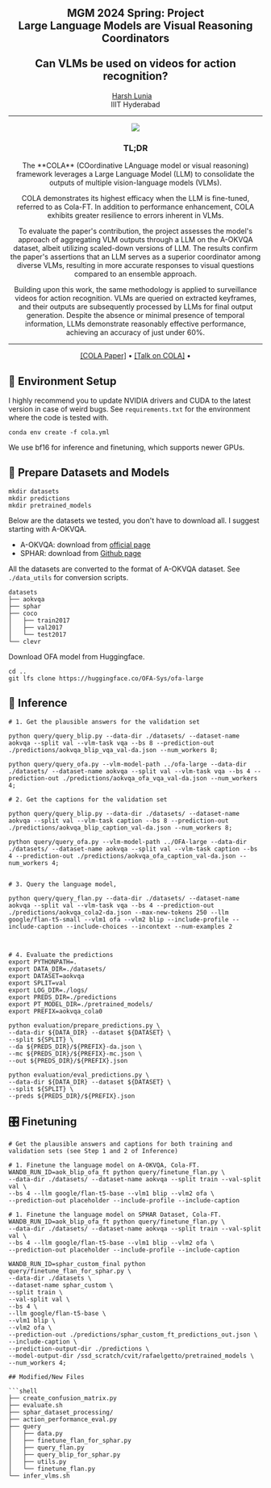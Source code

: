 <!-- # 🥤 Cola: Language Models are Visual Reasoning Coordinators -->

<div align="center">

<h2>MGM 2024 Spring: Project</br> Large Language Models are Visual Reasoning Coordinators </br> </br> Can VLMs be used on videos for action recognition?</h2>

<div align="center">
    <a href='https://www.linkedin.com/in/harsh-lunia-b913587b' target='_blank'>Harsh Lunia</a>&emsp;
   
</div>

<div align="center">
    IIIT Hyderabad
    
</div>

---

<img src="https://i.postimg.cc/ZqXSn8rN/sm-teaser.png">

<h3>TL;DR</h3>
The **COLA** (COordinative LAnguage model or visual reasoning) framework leverages a Large Language Model (LLM) to consolidate the outputs of multiple vision-language models (VLMs).

COLA demonstrates its highest efficacy when the LLM is fine-tuned, referred to as Cola-FT. In addition to performance enhancement, COLA exhibits greater resilience to errors inherent in VLMs.

To evaluate the paper's contribution, the project assesses the model's approach of aggregating VLM outputs through a LLM on the A-OKVQA dataset, albeit utilizing scaled-down versions of LLM. The results confirm the paper's assertions that an LLM serves as a superior coordinator among diverse VLMs, resulting in more accurate responses to visual questions compared to an ensemble approach.

Building upon this work, the same methodology is applied to surveillance videos for action recognition. VLMs are queried on extracted keyframes, and their outputs are subsequently processed by LLMs for final output generation. Despite the absence or minimal presence of temporal information, LLMs demonstrate reasonably effective performance, achieving an accuracy of just under 60%.

---

<p align="center">
  <a href="https://arxiv.org/abs/2310.15166" target='_blank'>[COLA Paper]</a> •
  <a href="https://cohere.com/events/c4ai-Liangyu-Chen-2023" target='_blank'>[Talk on COLA]</a> •
 

</div>

## 🍱 Environment Setup
I highly recommend you to update NVIDIA drivers and CUDA to the latest version in case of weird bugs. See `requirements.txt` for the environment where the code is tested with.

```shell
conda env create -f cola.yml
```
We use bf16 for inference and finetuning, which supports newer GPUs.

## 🥙 Prepare Datasets and Models
```shell
mkdir datasets
mkdir predictions
mkdir pretrained_models
```

Below are the datasets we tested, you don't have to download all. I suggest starting with A-OKVQA.

* A-OKVQA: download from [official page](https://allenai.org/project/a-okvqa/home)
* SPHAR: download from [Github page](https://github.com/AlexanderMelde/SPHAR-Dataset)


 All the datasets are converted to the format of A-OKVQA dataset. See `./data_utils` for conversion scripts.

```shell
datasets
├── aokvqa
├── sphar
├── coco
│   ├── train2017
│   ├── val2017
│   └── test2017
└── clevr
```

Download OFA model from Huggingface. 
```shell
cd ..
git lfs clone https://huggingface.co/OFA-Sys/ofa-large
```

## 🚀 Inference

```shell
# 1. Get the plausible answers for the validation set

python query/query_blip.py --data-dir ./datasets/ --dataset-name aokvqa --split val --vlm-task vqa --bs 8 --prediction-out ./predictions/aokvqa_blip_vqa_val-da.json --num_workers 8;

python query/query_ofa.py --vlm-model-path ../ofa-large --data-dir ./datasets/ --dataset-name aokvqa --split val --vlm-task vqa --bs 4 --prediction-out ./predictions/aokvqa_ofa_vqa_val-da.json --num_workers 4;

# 2. Get the captions for the validation set

python query/query_blip.py --data-dir ./datasets/ --dataset-name aokvqa --split val --vlm-task caption --bs 8 --prediction-out ./predictions/aokvqa_blip_caption_val-da.json --num_workers 8;

python query/query_ofa.py --vlm-model-path ../OFA-large --data-dir ./datasets/ --dataset-name aokvqa --split val --vlm-task caption --bs 4 --prediction-out ./predictions/aokvqa_ofa_caption_val-da.json --num_workers 4;


# 3. Query the language model, 

python query/query_flan.py --data-dir ./datasets/ --dataset-name aokvqa --split val --vlm-task vqa --bs 4 --prediction-out ./predictions/aokvqa_cola2-da.json --max-new-tokens 250 --llm google/flan-t5-small --vlm1 ofa --vlm2 blip --include-profile --include-caption --include-choices --incontext --num-examples 2



# 4. Evaluate the predictions
export PYTHONPATH=.
export DATA_DIR=./datasets/
export DATASET=aokvqa
export SPLIT=val
export LOG_DIR=./logs/
export PREDS_DIR=./predictions
export PT_MODEL_DIR=./pretrained_models/
export PREFIX=aokvqa_cola0

python evaluation/prepare_predictions.py \
--data-dir ${DATA_DIR} --dataset ${DATASET} \
--split ${SPLIT} \
--da ${PREDS_DIR}/${PREFIX}-da.json \
--mc ${PREDS_DIR}/${PREFIX}-mc.json \
--out ${PREDS_DIR}/${PREFIX}.json

python evaluation/eval_predictions.py \
--data-dir ${DATA_DIR} --dataset ${DATASET} \
--split ${SPLIT} \
--preds ${PREDS_DIR}/${PREFIX}.json
```

## 🎛️ Finetuning

```shell
# Get the plausible answers and captions for both training and validation sets (see Step 1 and 2 of Inference)

# 1. Finetune the language model on A-OKVQA, Cola-FT. 
WANDB_RUN_ID=aok_blip_ofa_ft python query/finetune_flan.py \
--data-dir ./datasets/ --dataset-name aokvqa --split train --val-split val \
--bs 4 --llm google/flan-t5-base --vlm1 blip --vlm2 ofa \
--prediction-out placeholder --include-profile --include-caption 

# 1. Finetune the language model on SPHAR Dataset, Cola-FT. 
WANDB_RUN_ID=aok_blip_ofa_ft python query/finetune_flan.py \
--data-dir ./datasets/ --dataset-name aokvqa --split train --val-split val \
--bs 4 --llm google/flan-t5-base --vlm1 blip --vlm2 ofa \
--prediction-out placeholder --include-profile --include-caption 

WANDB_RUN_ID=sphar_custom_final python query/finetune_flan_for_sphar.py \
--data-dir ./datasets \
--dataset-name sphar_custom \
--split train \
--val-split val \
--bs 4 \
--llm google/flan-t5-base \
--vlm1 blip \
--vlm2 ofa \
--prediction-out ./predictions/sphar_custom_ft_predictions_out.json \
--include-caption \
--prediction-output-dir ./predictions \
--model-output-dir /ssd_scratch/cvit/rafaelgetto/pretrained_models \
--num_workers 4;

## Modified/New Files

```shell
├── create_confusion_matrix.py
├── evaluate.sh
├── sphar_dataset_processing/
├── action_performance_eval.py
├── query
│   ├── data.py
│   ├── finetune_flan_for_sphar.py
│   ├── query_flan.py
│   ├── query_blip_for_sphar.py
│   ├── utils.py
│   └── finetune_flan.py
└── infer_vlms.sh
```
